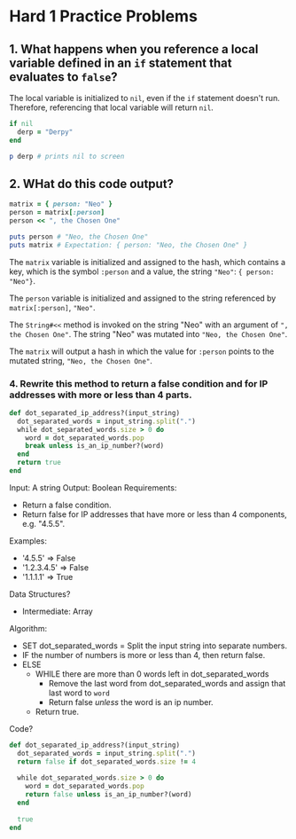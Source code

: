 # Hard 1 Practice Problems 

## 1. What happens when you reference a local variable defined in an `if` statement that evaluates to `false`?

The local variable is initialized to `nil`, even if the `if` statement doesn't run. Therefore, referencing that local variable will return `nil`. 

```rb
if nil 
  derp = "Derpy"
end 

p derp # prints nil to screen 
```

## 2. WHat do this code output? 

```rb
matrix = { person: "Neo" }
person = matrix[:person] 
person << ", the Chosen One" 

puts person # "Neo, the Chosen One" 
puts matrix # Expectation: { person: "Neo, the Chosen One" }

```

The `matrix` variable is initialized and assigned to the hash, which contains a key, which is the symbol `:person` and a value, the string `"Neo"`: `{ person: "Neo"}`.

The `person` variable is initialized and assigned to the string referenced by `matrix[:person]`, `"Neo"`. 

The `String#<<` method is invoked on the string "Neo" with an argument of `", the Chosen One"`. The string "Neo" was mutated into `"Neo, the Chosen One"`. 

The `matrix` will output a hash in which the value for `:person` points to the mutated string, `"Neo, the Chosen One"`. 

### 4. Rewrite this method to return a false condition and for IP addresses with more or less than 4 parts. 

```rb
def dot_separated_ip_address?(input_string)
  dot_separated_words = input_string.split(".")
  while dot_separated_words.size > 0 do
    word = dot_separated_words.pop
    break unless is_an_ip_number?(word)
  end
  return true
end
``` 

Input: A string 
Output: Boolean 
Requirements: 
- Return a false condition. 
- Return false for IP addresses that have more or less than 4 components, e.g. "4.5.5". 

Examples: 
- '4.5.5' => False 
- '1.2.3.4.5' => False 
- '1.1.1.1' => True 

Data Structures? 
- Intermediate: Array

Algorithm: 

- SET dot_separated_words = Split the input string into separate numbers. 
- IF the number of numbers is more or less than 4, then return false. 
- ELSE
  - WHILE there are more than 0 words left in dot_separated_words
    - Remove the last word from dot_separated_words and assign that last word to `word` 
    - Return false _unless_ the word is an ip number. 
  - Return true. 
 
Code? 

```rb
def dot_separated_ip_address?(input_string)
  dot_separated_words = input_string.split(".")
  return false if dot_separated_words.size != 4
  
  while dot_separated_words.size > 0 do
    word = dot_separated_words.pop
    return false unless is_an_ip_number?(word)
  end
  
  true
end
```